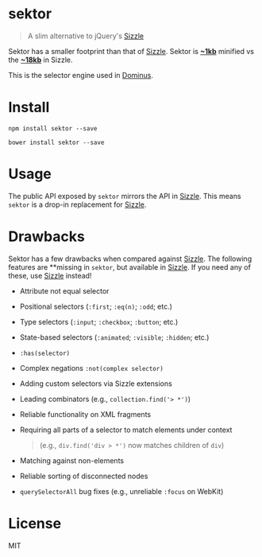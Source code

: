 # sektor

> A slim alternative to jQuery's [Sizzle][1]

Sektor has a smaller footprint than that of [Sizzle][1]. Sektor is [**~1kb**][3] minified vs the [**~18kb**][2] in Sizzle.

This is the selector engine used in [Dominus][4].

# Install

```shell
npm install sektor --save
```

```shell
bower install sektor --save
```

# Usage

The public API exposed by `sektor` mirrors the API in [Sizzle][1]. This means `sektor` is a drop-in replacement for [Sizzle][1].

# Drawbacks

Sektor has a few drawbacks when compared against [Sizzle][1]. The following features are **missing in `sektor`, but available in [Sizzle][1]. If you need any of these, use [Sizzle][1] instead!

* Attribute not equal selector
* Positional selectors (`:first`; `:eq(n)`; `:odd`; etc.)
* Type selectors (`:input`; `:checkbox`; `:button`; etc.)
* State-based selectors (`:animated`; `:visible`; `:hidden`; etc.)
* `:has(selector)`
* Complex negations `:not(complex selector)`
* Adding custom selectors via Sizzle extensions
* Leading combinators (e.g., `collection.find('> *')`)
* Reliable functionality on XML fragments
* Requiring all parts of a selector to match elements under context

  >  (e.g., `div.find('div > *')` now matches children of `div`)

* Matching against non-elements
* Reliable sorting of disconnected nodes
* `querySelectorAll` bug fixes (e.g., unreliable `:focus` on WebKit)

# License

MIT

[1]: https://github.com/jquery/sizzle
[2]: https://github.com/jquery/sizzle/blob/master/dist/sizzle.min.js
[3]: https://github.com/bevacqua/sektor/blob/master/dist/sektor.min.js
[4]: https://github.com/bevacqua/dominus
